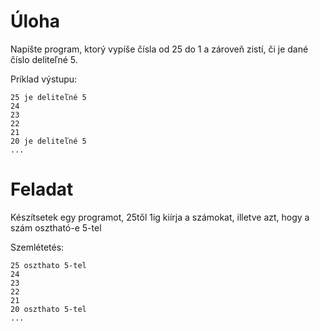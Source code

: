 # Úloha
Napíšte program, ktorý vypíše čísla od 25 do 1 a zároveň zistí, či je dané číslo deliteľné 5.

Príklad výstupu:
```
25 je deliteľné 5
24
23
22
21
20 je deliteľné 5
...
```

# Feladat
Készítsetek egy programot, 25től 1ig kiírja a számokat, illetve azt, hogy a szám osztható-e 5-tel

Szemlétetés:
```
25 oszthato 5-tel
24
23
22
21
20 oszthato 5-tel
...
```